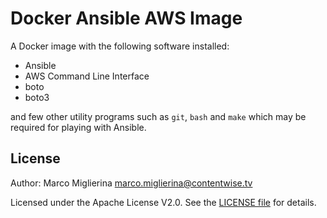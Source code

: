 # Docker Ansible AWS Image

A Docker image with the following software installed:

* Ansible
* AWS Command Line Interface
* boto
* boto3

and few other utility programs such as `git`, `bash` and `make` which may be required for playing with Ansible.

## License

Author: Marco Miglierina <marco.miglierina@contentwise.tv>

Licensed under the Apache License V2.0. See the [LICENSE file](LICENSE) for details.